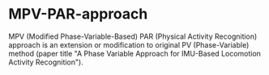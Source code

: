 # MPV-PAR-approach
MPV (Modified Phase-Variable-Based) PAR (Physical Activity Recognition) approach is an extension or modification to original PV (Phase-Variable) method (paper title "A Phase Variable Approach for IMU-Based Locomotion Activity Recognition").
